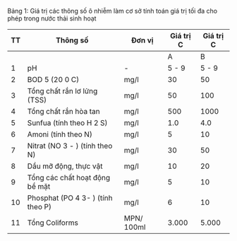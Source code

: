 Bảng 1: Giá trị các thông số ô nhiễm làm cơ sở tính toán giá trị tối đa cho phép trong nước thải sinh hoạt

| TT   | Thông số                          | Đơn vị     | Giá trị C   | Giá trị C   |
|------|-----------------------------------|------------|-------------|-------------|
|      |                                   |            | A           | B           |
| 1    | pH                                | -          | 5 - 9       | 5 - 9       |
| 2    | BOD 5 (20 0 C)                    | mg/l       | 30          | 50          |
| 3    | Tổng chất rắn lơ lửng (TSS)       | mg/l       | 50          | 100         |
| 4    | Tổng chất rắn hòa tan             | mg/l       | 500         | 1000        |
| 5    | Sunfua (tính theo H 2 S)          | mg/l       | 1.0         | 4.0         |
| 6    | Amoni (tính theo N)               | mg/l       | 5           | 10          |
| 7    | Nitrat (NO 3 - ) (tính theo N)    | mg/l       | 30          | 50          |
| 8    | Dầu mỡ động, thực vật             | mg/l       | 10          | 20          |
| 9    | Tổng các chất hoạt động bề mặt    | mg/l       | 5           | 10          |
| 10   | Phosphat (PO 4 3- ) (tính theo P) | mg/l       | 6           | 10          |
| 11   | Tổng Coliforms                    | MPN/ 100ml | 3.000       | 5.000       |